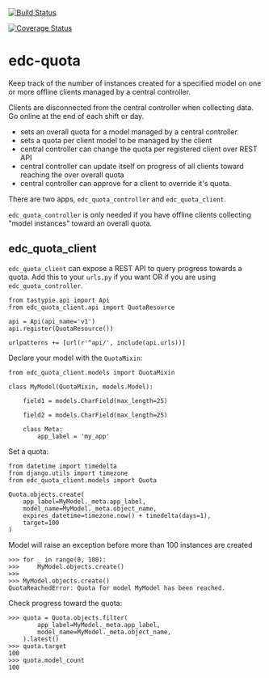[![Build Status](https://travis-ci.org/botswana-harvard/edc-tracker.svg?branch=develop)](https://travis-ci.org/botswana-harvard/edc-tracker)

[![Coverage Status](https://coveralls.io/repos/botswana-harvard/edc-tracker/badge.svg?branch=develop&service=github)](https://coveralls.io/github/botswana-harvard/edc-tracker?branch=develop)

# edc-quota

Keep track of the number of instances created for a specified model on one or more offline clients managed by a central controller.

Clients are disconnected from the central controller when collecting data. Go online at the end of each shift or day.

- sets an overall quota for a model managed by a central controller
- sets a quota per client model to be managed by the client
- central controller can change the quota per registered client over REST API
- central controller can update itself on progress of all clients toward reaching the over overall quota
- central controller can approve for a client to override it's quota.
 
 
There are two apps, `edc_quota_controller` and `edc_quota_client`.

`edc_quota_controller` is only needed if you have offline clients collecting "model instances" toward an overall quota.

edc_quota_client
----------------

`edc_quota_client` can expose a REST API to query progress towards a quota. Add this to your `urls.py` if you want OR if you are using `edc_quota_controller`.

	from tastypie.api import Api
	from edc_quota_client.api import QuotaResource

	api = Api(api_name='v1')
	api.register(QuotaResource())

	urlpatterns += [url(r'^api/', include(api.urls))]


Declare your model with the `QuotaMixin`:

	from edc_quota_client.models import QuotaMixin 

	class MyModel(QuotaMixin, models.Model):
	
		field1 = models.CharField(max_length=25)

		field2 = models.CharField(max_length=25)
		
		class Meta:
			app_label = 'my_app'
			
Set a quota:
	
	from datetime import timedelta
	from django.utils import timezone
	from edc_quota_client.models import Quota
	
	Quota.objects.create(
		app_label=MyModel._meta.app_label,
		model_name=MyModel._meta.object_name,
		expires_datetime=timezone.now() + timedelta(days=1),
		target=100
	)
		
Model will raise an exception before more than 100 instances are created  

	>>> for _ in range(0, 100):
	>>> 	MyModel.objects.create()
	>>>	
	>>> MyModel.objects.create()
	QuotaReachedError: Quota for model MyModel has been reached.
	
Check progress toward the quota:

	>>> quota = Quota.objects.filter(
			app_label=MyModel._meta.app_label,
			model_name=MyModel._meta.object_name,
		).latest()
	>>> quota.target
	100
	>>> quota.model_count
	100
	